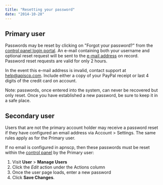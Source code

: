```yaml
---
title: "Resetting your password"
date: "2014-10-28"
---
```


## Primary user

Passwords may be reset by clicking on "Forgot your password?" from the [control panel login portal](https://cp.apiscp.com/apps/login). An e-mail containing both your username and optional reset request will be sent to the [e-mail address](https://kb.apiscp.com/control-panel/updating-your-contact-information/ "Updating Your Contact Information") on record. Password reset requests are valid for only 2 hours.

In the event this e-mail address is invalid, contact support at help@apiscp.com. Include either a copy of your PayPal receipt or last 4 digits of the credit card on account.

Note: passwords, once entered into the system, can never be recovered but only reset. Once you have established a new password, be sure to keep it in a safe place.

## Secondary user

Users that are not the primary account holder may receive a password reset if they have configured an email address via Account > Settings. The same rules apply as for the Primary user.

If no email is configured in apnscp, then these passwords must be reset within the [control panel](https://kb.apiscp.com/control-panel/logging-into-the-control-panel/) by the Primary user:

1. Visit **User** > **Manage Users**
2. Click the _Edit_ action under the Actions column
3. Once the user page loads, enter a new password
4. Click **Save Changes**.
